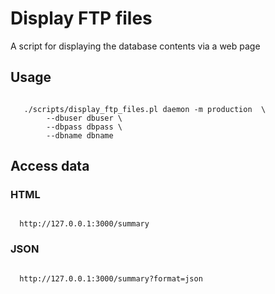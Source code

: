 # Display FTP files
A script for displaying the database contents via a web page

## Usage

<pre><code>
   ./scripts/display_ftp_files.pl daemon -m production  \
        --dbuser dbuser \
        --dbpass dbpass \
        --dbname dbname
</pre></code>

## Access data
### HTML
<pre><code>
  http://127.0.0.1:3000/summary
</pre></code>

### JSON
<pre><code>
  http://127.0.0.1:3000/summary?format=json
</pre></code> 


